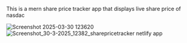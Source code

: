 This is a mern share price tracker app that displays live share price of nasdac 


![Screenshot 2025-03-30 123620](https://github.com/user-attachments/assets/fbe0e3ba-1679-4029-93fd-d79c2ca3dd80)
![Screenshot_30-3-2025_12382_sharepricetracker netlify app](https://github.com/user-attachments/assets/553b0eba-0d9c-4540-ae84-4d7657403e22)
